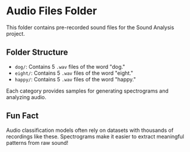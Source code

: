# Audio Files Folder

This folder contains pre-recorded sound files for the Sound Analysis project.

## Folder Structure
- `dog/`: Contains 5 `.wav` files of the word "dog."
- `eight/`: Contains 5 `.wav` files of the word "eight."
- `happy/`: Contains 5 `.wav` files of the word "happy."

Each category provides samples for generating spectrograms and analyzing audio.

## Fun Fact
Audio classification models often rely on datasets with thousands of recordings like these. Spectrograms make it easier to extract meaningful patterns from raw sound!
